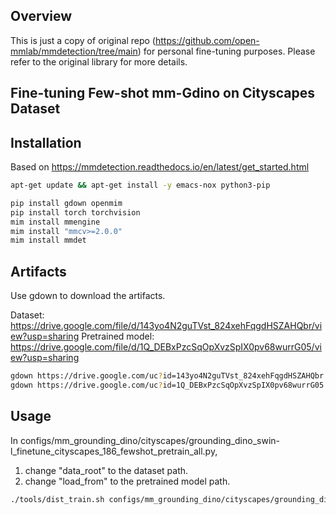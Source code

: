 ## Overview
This is just a copy of original repo (https://github.com/open-mmlab/mmdetection/tree/main) for personal fine-tuning purposes. Please refer to the original library for more details.

## Fine-tuning Few-shot mm-Gdino on Cityscapes Dataset

## Installation

Based on https://mmdetection.readthedocs.io/en/latest/get_started.html

```bash
apt-get update && apt-get install -y emacs-nox python3-pip

pip install gdown openmim
pip install torch torchvision
mim install mmengine 
mim install "mmcv>=2.0.0"
mim install mmdet
```

## Artifacts

Use gdown to download the artifacts.

Dataset: https://drive.google.com/file/d/143yo4N2guTVst_824xehFqgdHSZAHQbr/view?usp=sharing
Pretrained model: https://drive.google.com/file/d/1Q_DEBxPzcSqOpXvzSpIX0pv68wurrG05/view?usp=sharing

```bash
gdown https://drive.google.com/uc?id=143yo4N2guTVst_824xehFqgdHSZAHQbr
gdown https://drive.google.com/uc?id=1Q_DEBxPzcSqOpXvzSpIX0pv68wurrG05
```

## Usage  
In configs/mm_grounding_dino/cityscapes/grounding_dino_swin-l_finetune_cityscapes_186_fewshot_pretrain_all.py,

1) change "data_root" to the dataset path.
2) change "load_from" to the pretrained model path.

```bash
./tools/dist_train.sh configs/mm_grounding_dino/cityscapes/grounding_dino_swin-l_finetune_cityscapes_186_fewshot_pretrain_all.py 2
```
